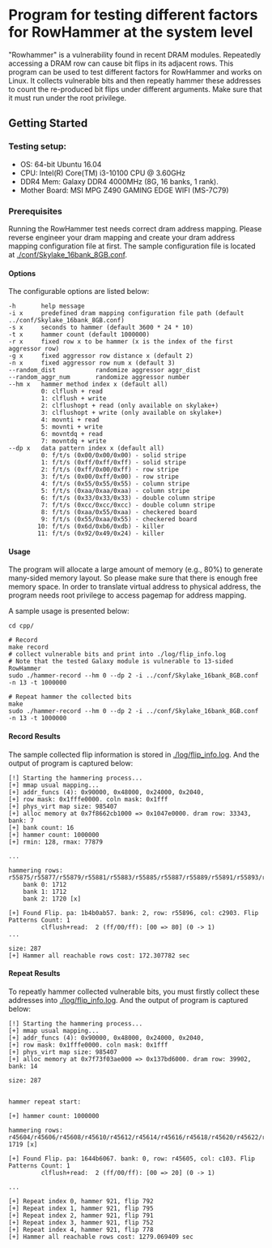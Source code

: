 # Program for testing different factors for RowHammer at the system level

"Rowhammer" is a vulnerability found in recent DRAM modules.
Repeatedly accessing a DRAM row can cause bit flips in its adjacent rows. 
This program can be used to test different factors for RowHammer and works on Linux.
It collects vulnerable bits and then repeatly hammer these addresses to count the re-produced bit flips under different arguments.
Make sure that it must run under the root privilege.

## Getting Started

### Testing setup:
- OS: 64-bit Ubuntu 16.04
- CPU: Intel(R) Core(TM) i3-10100 CPU @ 3.60GHz
- DDR4 Mem: Galaxy DDR4 4000MHz (8G, 16 banks, 1 rank).
- Mother Board: MSI MPG Z490 GAMING EDGE WIFI (MS-7C79)

### Prerequisites

Running the RowHammer test needs correct dram address mapping.
Please reverse engineer your dram mapping and create your dram address mapping configuration file at first.
The sample configuration file is located at [./conf/Skylake_16bank_8GB.conf](./conf/Skylake_16bank_8GB.conf).

#### Options

The configurable options are listed below:
```
-h       help message
-i x     predefined dram mapping configuration file path (default ../conf/Skylake_16bank_8GB.conf)
-s x     seconds to hammer (default 3600 * 24 * 10)
-t x     hammer count (default 1000000)
-r x     fixed row x to be hammer (x is the index of the first aggressor row)
-g x     fixed aggressor row distance x (default 2)
-n x     fixed aggressor row num x (default 3)
--random_dist           randomize aggressor aggr_dist
--random_aggr_num       randomize aggressor number
--hm x   hammer method index x (default all)
         0: clflush + read
         1: clflush + write
         2: clflushopt + read (only available on skylake+)
         3: clflushopt + write (only available on skylake+)
         4: movnti + read
         5: movnti + write
         6: movntdq + read
         7: movntdq + write
--dp x   data pattern index x (default all)
         0: f/t/s (0x00/0x00/0x00) - solid stripe
         1: f/t/s (0xff/0xff/0xff) - solid stripe
         2: f/t/s (0xff/0x00/0xff) - row stripe
         3: f/t/s (0x00/0xff/0x00) - row stripe
         4: f/t/s (0x55/0x55/0x55) - column stripe
         5: f/t/s (0xaa/0xaa/0xaa) - column stripe
         6: f/t/s (0x33/0x33/0x33) - double column stripe
         7: f/t/s (0xcc/0xcc/0xcc) - double column stripe
         8: f/t/s (0xaa/0x55/0xaa) - checkered board
         9: f/t/s (0x55/0xaa/0x55) - checkered board
        10: f/t/s (0x6d/0xb6/0xdb) - killer
        11: f/t/s (0x92/0x49/0x24) - killer
```

#### Usage

The program will allocate a large amount of memory (e.g., 80\%) to generate many-sided memory layout. So please make sure that there is enough free memory space.
In order to translate virtual address to physical address, the program needs root privilege to access pagemap for address mapping.

A sample usage is presented below:

```
cd cpp/

# Record 
make record
# collect vulnerable bits and print into ./log/flip_info.log
# Note that the tested Galaxy module is vulnerable to 13-sided RowHammer
sudo ./hammer-record --hm 0 --dp 2 -i ../conf/Skylake_16bank_8GB.conf -n 13 -t 1000000 

# Repeat hammer the collected bits
make
sudo ./hammer-record --hm 0 --dp 2 -i ../conf/Skylake_16bank_8GB.conf -n 13 -t 1000000 

```

#### Record Results
The sample collected flip information is stored in [./log/flip_info.log](./log/flip_info.log). And the output of program is captured below:

```
[!] Starting the hammering process...
[+] mmap usual mapping...
[+] addr_funcs (4): 0x90000, 0x48000, 0x24000, 0x2040, 
[+] row mask: 0x1fffe0000. coln mask: 0x1fff
[+] phys_virt map size: 985407
[+] alloc memory at 0x7f8662cb1000 => 0x1047e0000. dram row: 33343, bank: 7
[+] bank count: 16
[+] hammer count: 1000000
[+] rmin: 128, rmax: 77879

...

hammering rows: r55875/r55877/r55879/r55881/r55883/r55885/r55887/r55889/r55891/r55893/r55895/r55897/r55899: 
	bank 0: 1712 
	bank 1: 1712 
	bank 2: 1720 [x] 

[+] Found Flip. pa: 1b4b0ab57. bank: 2, row: r55896, col: c2903. Flip Patterns Count: 1
	     clflush+read:  2 (ff/00/ff): [00 => 80] (0 -> 1)
...

size: 287
[+] Hammer all reachable rows cost: 172.307782 sec

```

#### Repeat Results
To repeatly hammer collected vulnerable bits, you must firstly collect these addresses into [./log/flip_info.log](./log/flip_info.log). And the output of program is captured below:

```
[!] Starting the hammering process...
[+] mmap usual mapping...
[+] addr_funcs (4): 0x90000, 0x48000, 0x24000, 0x2040, 
[+] row mask: 0x1fffe0000. coln mask: 0x1fff
[+] phys_virt map size: 985407
[+] alloc memory at 0x7f73f03ae000 => 0x137bd6000. dram row: 39902, bank: 14

size: 287


hammer repeat start:

[+] hammer count: 1000000

hammering rows: r45604/r45606/r45608/r45610/r45612/r45614/r45616/r45618/r45620/r45622/r45624/r45626/r45628: 1719 [x] 

[+] Found Flip. pa: 1644b6067. bank: 0, row: r45605, col: c103. Flip Patterns Count: 1
	     clflush+read:  2 (ff/00/ff): [00 => 20] (0 -> 1)

...

[+] Repeat index 0, hammer 921, flip 792
[+] Repeat index 1, hammer 921, flip 795
[+] Repeat index 2, hammer 921, flip 791
[+] Repeat index 3, hammer 921, flip 752
[+] Repeat index 4, hammer 921, flip 778
[+] Hammer all reachable rows cost: 1279.069409 sec

```
